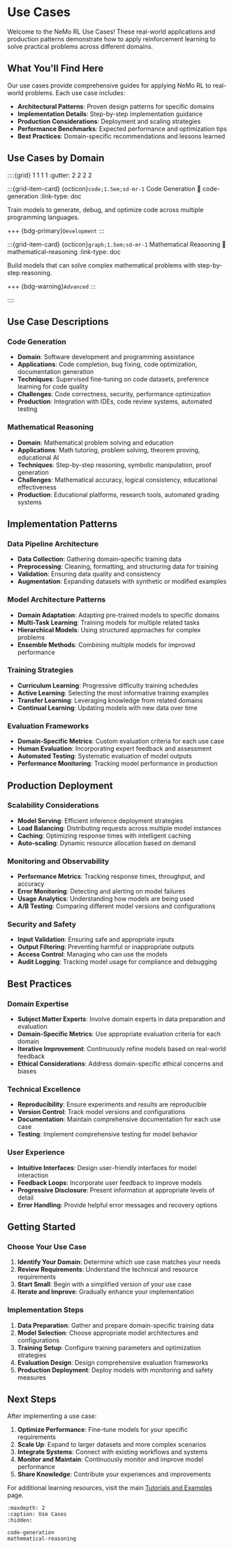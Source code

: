 # Use Cases

Welcome to the NeMo RL Use Cases! These real-world applications and production patterns demonstrate how to apply reinforcement learning to solve practical problems across different domains.

## What You'll Find Here

Our use cases provide comprehensive guides for applying NeMo RL to real-world problems. Each use case includes:

- **Architectural Patterns**: Proven design patterns for specific domains
- **Implementation Details**: Step-by-step implementation guidance
- **Production Considerations**: Deployment and scaling strategies
- **Performance Benchmarks**: Expected performance and optimization tips
- **Best Practices**: Domain-specific recommendations and lessons learned

## Use Cases by Domain

::::{grid} 1 1 1 1
:gutter: 2 2 2 2

:::{grid-item-card} {octicon}`code;1.5em;sd-mr-1` Code Generation
:link: code-generation
:link-type: doc

Train models to generate, debug, and optimize code across multiple programming languages.

+++
{bdg-primary}`Development`
:::

:::{grid-item-card} {octicon}`graph;1.5em;sd-mr-1` Mathematical Reasoning
:link: mathematical-reasoning
:link-type: doc

Build models that can solve complex mathematical problems with step-by-step reasoning.

+++
{bdg-warning}`Advanced`
:::

::::

## Use Case Descriptions

### **Code Generation**
- **Domain**: Software development and programming assistance
- **Applications**: Code completion, bug fixing, code optimization, documentation generation
- **Techniques**: Supervised fine-tuning on code datasets, preference learning for code quality
- **Challenges**: Code correctness, security, performance optimization
- **Production**: Integration with IDEs, code review systems, automated testing

### **Mathematical Reasoning**
- **Domain**: Mathematical problem solving and education
- **Applications**: Math tutoring, problem solving, theorem proving, educational AI
- **Techniques**: Step-by-step reasoning, symbolic manipulation, proof generation
- **Challenges**: Mathematical accuracy, logical consistency, educational effectiveness
- **Production**: Educational platforms, research tools, automated grading systems

## Implementation Patterns

### **Data Pipeline Architecture**
- **Data Collection**: Gathering domain-specific training data
- **Preprocessing**: Cleaning, formatting, and structuring data for training
- **Validation**: Ensuring data quality and consistency
- **Augmentation**: Expanding datasets with synthetic or modified examples

### **Model Architecture Patterns**
- **Domain Adaptation**: Adapting pre-trained models to specific domains
- **Multi-Task Learning**: Training models for multiple related tasks
- **Hierarchical Models**: Using structured approaches for complex problems
- **Ensemble Methods**: Combining multiple models for improved performance

### **Training Strategies**
- **Curriculum Learning**: Progressive difficulty training schedules
- **Active Learning**: Selecting the most informative training examples
- **Transfer Learning**: Leveraging knowledge from related domains
- **Continual Learning**: Updating models with new data over time

### **Evaluation Frameworks**
- **Domain-Specific Metrics**: Custom evaluation criteria for each use case
- **Human Evaluation**: Incorporating expert feedback and assessment
- **Automated Testing**: Systematic evaluation of model outputs
- **Performance Monitoring**: Tracking model performance in production

## Production Deployment

### **Scalability Considerations**
- **Model Serving**: Efficient inference deployment strategies
- **Load Balancing**: Distributing requests across multiple model instances
- **Caching**: Optimizing response times with intelligent caching
- **Auto-scaling**: Dynamic resource allocation based on demand

### **Monitoring and Observability**
- **Performance Metrics**: Tracking response times, throughput, and accuracy
- **Error Monitoring**: Detecting and alerting on model failures
- **Usage Analytics**: Understanding how models are being used
- **A/B Testing**: Comparing different model versions and configurations

### **Security and Safety**
- **Input Validation**: Ensuring safe and appropriate inputs
- **Output Filtering**: Preventing harmful or inappropriate outputs
- **Access Control**: Managing who can use the models
- **Audit Logging**: Tracking model usage for compliance and debugging

## Best Practices

### **Domain Expertise**
- **Subject Matter Experts**: Involve domain experts in data preparation and evaluation
- **Domain-Specific Metrics**: Use appropriate evaluation criteria for each domain
- **Iterative Improvement**: Continuously refine models based on real-world feedback
- **Ethical Considerations**: Address domain-specific ethical concerns and biases

### **Technical Excellence**
- **Reproducibility**: Ensure experiments and results are reproducible
- **Version Control**: Track model versions and configurations
- **Documentation**: Maintain comprehensive documentation for each use case
- **Testing**: Implement comprehensive testing for model behavior

### **User Experience**
- **Intuitive Interfaces**: Design user-friendly interfaces for model interaction
- **Feedback Loops**: Incorporate user feedback to improve models
- **Progressive Disclosure**: Present information at appropriate levels of detail
- **Error Handling**: Provide helpful error messages and recovery options

## Getting Started

### **Choose Your Use Case**
1. **Identify Your Domain**: Determine which use case matches your needs
2. **Review Requirements**: Understand the technical and resource requirements
3. **Start Small**: Begin with a simplified version of your use case
4. **Iterate and Improve**: Gradually enhance your implementation

### **Implementation Steps**
1. **Data Preparation**: Gather and prepare domain-specific training data
2. **Model Selection**: Choose appropriate model architectures and configurations
3. **Training Setup**: Configure training parameters and optimization strategies
4. **Evaluation Design**: Design comprehensive evaluation frameworks
5. **Production Deployment**: Deploy models with monitoring and safety measures

## Next Steps

After implementing a use case:

1. **Optimize Performance**: Fine-tune models for your specific requirements
2. **Scale Up**: Expand to larger datasets and more complex scenarios
3. **Integrate Systems**: Connect with existing workflows and systems
4. **Monitor and Maintain**: Continuously monitor and improve model performance
5. **Share Knowledge**: Contribute your experiences and improvements

For additional learning resources, visit the main [Tutorials and Examples](../index) page.

```{toctree}
:maxdepth: 2
:caption: Use Cases
:hidden:

code-generation
mathematical-reasoning
``` 
